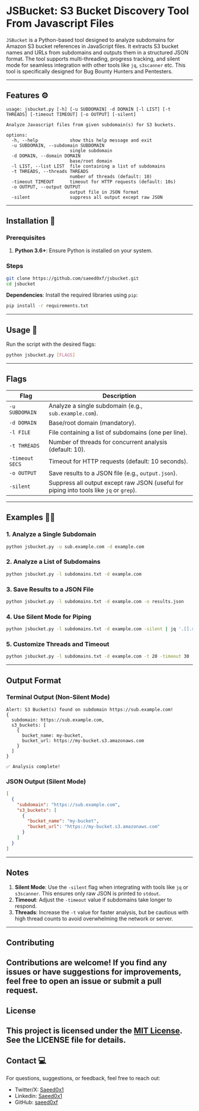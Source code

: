 # JSBucket: S3 Bucket Discovery Tool From Javascript Files

`JSBucket` is a Python-based tool designed to analyze subdomains for Amazon S3 bucket references in JavaScript files. It extracts S3 bucket names and URLs from subdomains and outputs them in a structured JSON format. The tool supports multi-threading, progress tracking, and silent mode for seamless integration with other tools like `jq`, `s3scanner` etc. This tool is specifically designed for Bug Bounty Hunters and Pentesters.

---

## Features ⚙
```shell
usage: jsbucket.py [-h] [-u SUBDOMAIN] -d DOMAIN [-l LIST] [-t THREADS] [-timeout TIMEOUT] [-o OUTPUT] [-silent]

Analyze Javascript files from given subdomain(s) for S3 buckets.

options:
  -h, --help            show this help message and exit
  -u SUBDOMAIN, --subdomain SUBDOMAIN
                        single subdomain
  -d DOMAIN, --domain DOMAIN
                        base/root domain
  -l LIST, --list LIST  file containing a list of subdomains
  -t THREADS, --threads THREADS
                        number of threads (default: 10)
  -timeout TIMEOUT      timeout for HTTP requests (default: 10s)
  -o OUTPUT, --output OUTPUT
                        output file in JSON format
  -silent               suppress all output except raw JSON
```

---

## Installation 🚀

### Prerequisites
1. **Python 3.6+**: Ensure Python is installed on your system.

### Steps
```bash
git clone https://github.com/saeed0xf/jsbucket.git
cd jsbucket
```
**Dependencies**: Install the required libraries using `pip`:
   ```bash
   pip install -r requirements.txt
   ```

---

## Usage 📝

Run the script with the desired flags:

```bash
python jsbucket.py [FLAGS]
```

---

## Flags

| Flag            | Description                                                                                   |
|------------------|-----------------------------------------------------------------------------------------------|
| `-u SUBDOMAIN`   | Analyze a single subdomain (e.g., `sub.example.com`).                                          |
| `-d DOMAIN`      | Base/root domain (mandatory).                                                                 |
| `-l FILE`        | File containing a list of subdomains (one per line).                                           |
| `-t THREADS`     | Number of threads for concurrent analysis (default: 10).                                      |
| `-timeout SECS`  | Timeout for HTTP requests (default: 10 seconds).                                              |
| `-o OUTPUT`      | Save results to a JSON file (e.g., `output.json`).                                            |
| `-silent`        | Suppress all output except raw JSON (useful for piping into tools like `jq` or `grep`).       |

---

## Examples 🕵️‍♀️

### 1. Analyze a Single Subdomain
```bash
python jsbucket.py -u sub.example.com -d example.com
```

### 2. Analyze a List of Subdomains
```bash
python jsbucket.py -l subdomains.txt -d example.com
```

### 3. Save Results to a JSON File
```bash
python jsbucket.py -l subdomains.txt -d example.com -o results.json
```

### 4. Use Silent Mode for Piping
```bash
python jsbucket.py -l subdomains.txt -d example.com -silent | jq '.[].s3_buckets[].bucket_name'
```

### 5. Customize Threads and Timeout
```bash
python jsbucket.py -l subdomains.txt -d example.com -t 20 -timeout 30
```

---

## Output Format

### Terminal Output (Non-Silent Mode)
```plaintext
Alert: S3 Bucket(s) found on subdomain https://sub.example.com!
{
  subdomain: https://sub.example.com,
  s3_buckets: [
    {
      bucket_name: my-bucket,
      bucket_url: https://my-bucket.s3.amazonaws.com
    }
  ]
}

✅ Analysis complete!
```

### JSON Output (Silent Mode)
```json
[
  {
    "subdomain": "https://sub.example.com",
    "s3_buckets": [
      {
        "bucket_name": "my-bucket",
        "bucket_url": "https://my-bucket.s3.amazonaws.com"
      }
    ]
  }
]
```

---
## Notes

1. **Silent Mode**: Use the `-silent` flag when integrating with tools like `jq` or `s3scanner`. This ensures only raw JSON is printed to `stdout`.
2. **Timeout**: Adjust the `-timeout` value if subdomains take longer to respond.
3. **Threads**: Increase the `-t` value for faster analysis, but be cautious with high thread counts to avoid overwhelming the network or server.

---

## Contributing

Contributions are welcome! If you find any issues or have suggestions for improvements, feel free to open an issue or submit a pull request.
---
## License
This project is licensed under the [MIT License](https://github.com/saeed0xf/jsbucket/blob/main/LICENSE). See the LICENSE file for details.
---

## Contact 💻

For questions, suggestions, or feedback, feel free to reach out:
- Twitter/X: [Saeed0x1](https://x.com/saeed0x1)
- Linkedin: [Saeed0x1](https://www.linkedin.com/in/saeed0x1) 
- GitHub: [saeed0xf](https://github.com/saeed0xf)